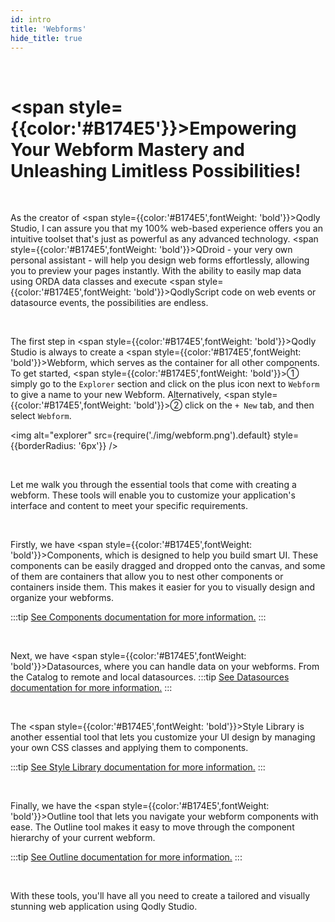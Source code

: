 ```yaml
---
id: intro
title: 'Webforms'
hide_title: true
---
```


<br />

# <span style={{color:'#B174E5'}}>Empowering Your Webform Mastery and Unleashing Limitless Possibilities!</span>

<br />

As the creator of <span style={{color:'#B174E5',fontWeight: 'bold'}}>Qodly Studio</span>, I can assure you that my 100% web-based experience offers you an intuitive toolset that's just as powerful as any advanced technology. <span style={{color:'#B174E5',fontWeight: 'bold'}}>QDroid</span> - your very own personal assistant - will help you design web forms effortlessly, allowing you to preview your pages instantly. With the ability to easily map data using ORDA data classes and execute <span style={{color:'#B174E5',fontWeight: 'bold'}}>QodlyScript</span> code on web events or datasource events, the possibilities are endless.

<br />

The first step in <span style={{color:'#B174E5',fontWeight: 'bold'}}>Qodly Studio</span> is always to create a <span style={{color:'#B174E5',fontWeight: 'bold'}}>Webform</span>, which serves as the container for all other components. To get started, <span style={{color:'#B174E5',fontWeight: 'bold'}}>&#9312;</span> simply go to the <code>Explorer</code> section and click on the plus icon next to `Webform` to give a name to your new Webform. Alternatively, <span style={{color:'#B174E5',fontWeight: 'bold'}}>&#9313;</span>  click on the `+ New` tab, and then select `Webform`.
 
<img alt="explorer" src={require('./img/webform.png').default} style={{borderRadius: '6px'}} />

<br />

Let me walk you through the essential tools that come with creating a webform. These tools will enable you to customize your application's interface and content to meet your specific requirements.

<br />

Firstly, we have <span style={{color:'#B174E5',fontWeight: 'bold'}}>Components</span>, which is designed to help you build smart UI. These components can be easily dragged and dropped onto the canvas, and some of them are containers that allow you to nest other components or containers inside them. This makes it easier for you to visually design and organize your webforms.

:::tip [See Components documentation for more information.](components/intro)
:::

<br />

Next, we have <span style={{color:'#B174E5',fontWeight: 'bold'}}>Datasources</span>, where you can handle data on your webforms. From the Catalog to remote and local datasources.
:::tip [See Datasources documentation for more information.](datasources/intro)
:::

<br />

The <span style={{color:'#B174E5',fontWeight: 'bold'}}>Style Library</span> is another essential tool that lets you customize your UI design by managing your own CSS classes and applying them to components.

:::tip [See Style Library documentation for more information.](styleLibrary/intro)
:::

<br />

Finally, we have the <span style={{color:'#B174E5',fontWeight: 'bold'}}>Outline</span> tool that lets you navigate your webform components with ease. The Outline tool makes it easy to move through the component hierarchy of your current webform.

:::tip [See Outline documentation for more information.](outline/intro)
:::

<br />

With these tools, you'll have all you need to create a tailored and visually stunning web application using Qodly Studio.